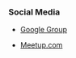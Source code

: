 ### Social Media

* [Google Group](https://groups.google.com/a/owasp.org/forum/#!forum/toronto-chapter)

* [Meetup.com](https://www.meetup.com/OWASP-Toronto/)
